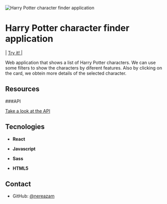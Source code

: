 ![Harry Potter character finder application](http://www.mipetitmadrid.com/web_mipetitmadrid/docs/azul_1.jpg)

# Harry Potter character finder application 

<span> | </span>  <a href="http://beta.adalab.es/modulo-3-evaluacion-final-nereazam/"> 
 Try it! </a><span> | </span>
    
   

Web application that shows a list of Harry Potter characters.
We can use some filters to show the characters by diferent features.
Also  by clicking on the card, we obtein more details of the selected character.




## Resources

###API

 <a href="https://hp-api.herokuapp.com"> Take a look at the API </a>

## Tecnologies

- **React**
  
- **Javascript**
  
- **Sass**
  
- **HTML5**


## Contact

- GitHub: [@nereazam](https://github.com/nereazam) 

